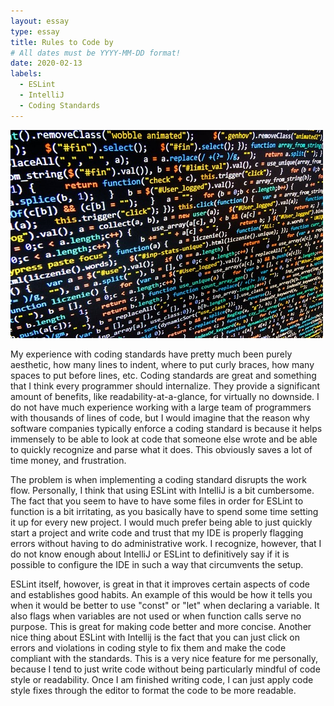 ```yaml
---
layout: essay
type: essay
title: Rules to Code by
# All dates must be YYYY-MM-DD format!
date: 2020-02-13
labels:
  - ESLint
  - IntelliJ
  - Coding Standards
---
```


<div class="ui medium rounded images">
  <img class="ui image" src="../images/code.jpg">
</div>

My experience with coding standards have pretty much been purely aesthetic, how many lines to indent, where to put curly braces, how many spaces to put before lines, etc. Coding standards are great and something that I think every programmer should internalize. They provide a significant amount of benefits, like readability-at-a-glance, for virtually no downside. I do not have much experience working with a large team of programmers with thousands of lines of code, but I would imagine that the reason why software companies typically enforce a coding standard is because it helps immensely to be able to look at code that someone else wrote and be able to quickly recognize and parse what it does. This obviously saves a lot of time money, and frustration.

The problem is when implementing a coding standard disrupts the work flow. Personally, I think that using ESLint with IntelliJ is a bit cumbersome. The fact that you seem to have to have some files in order for ESLint to function is a bit irritating, as you basically have to spend some time setting it up for every new project. I would much prefer being able to just quickly start a project and write code and trust that my IDE is properly flagging errors without having to do administrative work. I recognize, however, that I do not know enough about IntelliJ or ESLint to definitively say if it is possible to configure the IDE in such a way that circumvents the setup.

ESLint itself, howover, is great in that it improves certain aspects of code and establishes good habits. An example of this would be how it tells you when it would be better to use "const" or "let" when declaring a variable. It also flags when variables are not used or when function calls serve no purpose. This is great for making code better and more concise. Another nice thing about ESLint with Intellij is the fact that you can just click on errors and violations in coding style to fix them and make the code compliant with the standards. This is a very nice feature for me personally, because I tend to just write code without being particularly mindful of code style or readability. Once I am finished writing code, I can just apply code style fixes through the editor to format the code to be more readable.

